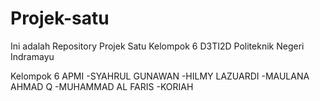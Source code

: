 # Projek-satu
Ini adalah Repository Projek Satu Kelompok 6 D3TI2D Politeknik Negeri Indramayu

Kelompok 6 APMI
-SYAHRUL GUNAWAN
-HILMY LAZUARDI
-MAULANA AHMAD Q
-MUHAMMAD AL FARIS
-KORIAH
